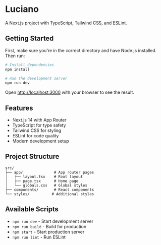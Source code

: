 # Luciano

A Next.js project with TypeScript, Tailwind CSS, and ESLint.

## Getting Started

First, make sure you're in the correct directory and have Node.js installed. Then run:

```bash
# Install dependencies
npm install

# Run the development server
npm run dev
```

Open [http://localhost:3000](http://localhost:3000) with your browser to see the result.

## Features

- Next.js 14 with App Router
- TypeScript for type safety
- Tailwind CSS for styling
- ESLint for code quality
- Modern development setup

## Project Structure

```
src/
├── app/              # App router pages
│   ├── layout.tsx    # Root layout
│   ├── page.tsx      # Home page
│   └── globals.css   # Global styles
├── components/       # React components
└── styles/          # Additional styles
```

## Available Scripts

- `npm run dev` - Start development server
- `npm run build` - Build for production
- `npm start` - Start production server
- `npm run lint` - Run ESLint 